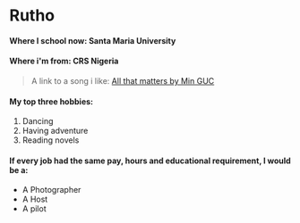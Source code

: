 # Rutho

#### Where I school now: Santa Maria University

#### Where i'm from: CRS Nigeria

> A link to a song i like: [All that matters by Min GUC](https://youtu.be/-r6mL7Ws0Cc)

#### My top three hobbies:

1. Dancing
2. Having adventure
3. Reading novels

#### If every job had the same pay, hours and educational requirement, I would be a:

- A Photographer
- A Host
- A pilot
